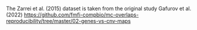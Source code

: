 The Zarrei et al. (2015) dataset is taken from the original study Gafurov et al. (2022) https://github.com/fmfi-compbio/mc-overlaps-reproducibility/tree/master/02-genes-vs-cnv-maps
